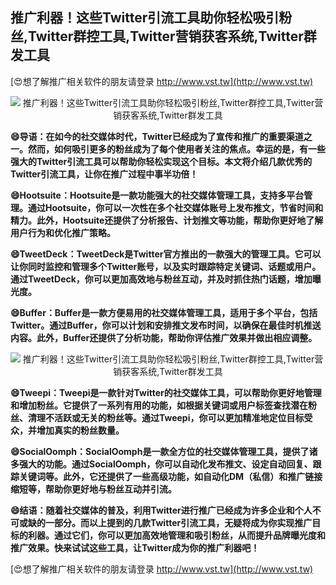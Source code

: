 ## **推广利器！这些Twitter引流工具助你轻松吸引粉丝,Twitter群控工具,Twitter营销获客系统,Twitter群发工具**

[😍想了解推广相关软件的朋友请登录 http://www.vst.tw](http://www.vst.tw)

 <center><img src="https://vst.tw/MP4/tuiguang/png/3.png" alt="推广利器！这些Twitter引流工具助你轻松吸引粉丝,Twitter群控工具,Twitter营销获客系统,Twitter群发工具"></center>

**😄导语：在如今的社交媒体时代，Twitter已经成为了宣传和推广的重要渠道之一。然而，如何吸引更多的粉丝成为了每个使用者关注的焦点。幸运的是，有一些强大的Twitter引流工具可以帮助你轻松实现这个目标。本文将介绍几款优秀的Twitter引流工具，让你在推广过程中事半功倍！**

**😄Hootsuite：Hootsuite是一款功能强大的社交媒体管理工具，支持多平台管理。通过Hootsuite，你可以一次性在多个社交媒体账号上发布推文，节省时间和精力。此外，Hootsuite还提供了分析报告、计划推文等功能，帮助你更好地了解用户行为和优化推广策略。**

**😄TweetDeck：TweetDeck是Twitter官方推出的一款强大的管理工具。它可以让你同时监控和管理多个Twitter账号，以及实时跟踪特定关键词、话题或用户。通过TweetDeck，你可以更加高效地与粉丝互动，并及时抓住热门话题，增加曝光度。**

**😄Buffer：Buffer是一款方便易用的社交媒体管理工具，适用于多个平台，包括Twitter。通过Buffer，你可以计划和安排推文发布时间，以确保在最佳时机推送内容。此外，Buffer还提供了分析功能，帮助你评估推广效果并做出相应调整。**

 <center><img src="https://vst.tw/MP4/tuiguang/png/3.png" alt="推广利器！这些Twitter引流工具助你轻松吸引粉丝,Twitter群控工具,Twitter营销获客系统,Twitter群发工具"></center>

**😄Tweepi：Tweepi是一款针对Twitter的社交媒体工具，可以帮助你更好地管理和增加粉丝。它提供了一系列有用的功能，如根据关键词或用户标签查找潜在粉丝、清理不活跃或无关的粉丝等。通过Tweepi，你可以更加精准地定位目标受众，并增加真实的粉丝数量。**

**😄SocialOomph：SocialOomph是一款全方位的社交媒体管理工具，提供了诸多强大的功能。通过SocialOomph，你可以自动化发布推文、设定自动回复、跟踪关键词等。此外，它还提供了一些高级功能，如自动化DM（私信）和推广链接缩短等，帮助你更好地与粉丝互动并引流。**

**😄结语：随着社交媒体的普及，利用Twitter进行推广已经成为许多企业和个人不可或缺的一部分。而以上提到的几款Twitter引流工具，无疑将成为你实现推广目标的利器。通过它们，你可以更加高效地管理和吸引粉丝，从而提升品牌曝光度和推广效果。快来试试这些工具，让Twitter成为你的推广利器吧！**

[😍想了解推广相关软件的朋友请登录 http://www.vst.tw](http://www.vst.tw)



